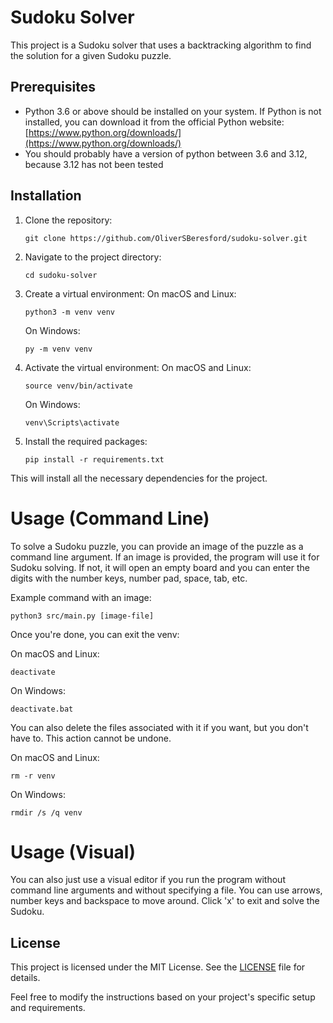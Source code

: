 # Sudoku Solver
This project is a Sudoku solver that uses a backtracking algorithm to find the solution for a given Sudoku puzzle.

## Prerequisites

- Python 3.6 or above should be installed on your system. If Python is not installed, you can download it from the official Python website: [https://www.python.org/downloads/](https://www.python.org/downloads/)
- You should probably have a version of python between 3.6 and 3.12, because 3.12 has not been tested

## Installation

1. Clone the repository:

   ```shell
   git clone https://github.com/OliverSBeresford/sudoku-solver.git

2. Navigate to the project directory:
   ```shell
   cd sudoku-solver
4. Create a virtual environment:
On macOS and Linux:
    ```shell
    python3 -m venv venv
    ```
    On Windows:
    
    ```shell
    py -m venv venv
5. Activate the virtual environment:
On macOS and Linux:
    ```shell
    source venv/bin/activate
    ```
    On Windows:
    ```shell
    venv\Scripts\activate
6. Install the required packages:
    ```shell
    pip install -r requirements.txt
This will install all the necessary dependencies for the project.

# Usage (Command Line)

To solve a Sudoku puzzle, you can provide an image of the puzzle as a command line argument. If an image is provided, the program will use it for Sudoku solving. If not, it will open an empty board and you can enter the digits with the number keys, number pad, space, tab, etc.

Example command with an image:

```shell
python3 src/main.py [image-file]
```

Once you're done, you can exit the venv:

On macOS and Linux:

```shell
deactivate
```

On Windows:
```shell
deactivate.bat
```

You can also delete the files associated with it if you want, but you don't have to.
This action cannot be undone.

On macOS and Linux:

```shell
rm -r venv
```

On Windows:
```shell
rmdir /s /q venv
```

# Usage (Visual)

You can also just use a visual editor if you run the program without command line arguments and without specifying a file. You can use arrows, number keys and backspace to move around. Click 'x' to exit and solve the Sudoku.

## License

This project is licensed under the MIT License. See the [LICENSE](LICENSE) file for details.

Feel free to modify the instructions based on your project's specific setup and requirements.